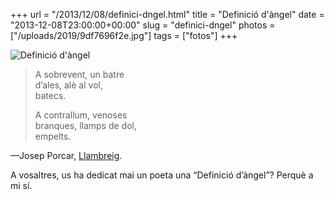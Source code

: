 +++
url = "/2013/12/08/definici-dngel.html"
title = "Definició d'àngel"
date = "2013-12-08T23:00:00+00:00"
slug = "definici-dngel"
photos = ["/uploads/2019/9df7696f2e.jpg"]
tags = ["fotos"]
+++

<img src="/uploads/2019/9df7696f2e.jpg" alt="Definició d'àngel" />

> A sobrevent, un batre  
> d’ales, alè al vol,  
> batecs.
> 
> A contrallum, venoses  
> branques, llamps de dol,  
> empelts.

—Josep Porcar, [Llambreig](http://llambreig.porcar.net).

A vosaltres, us ha dedicat mai un poeta una “Definició d’àngel”? Perquè a mi sí.
